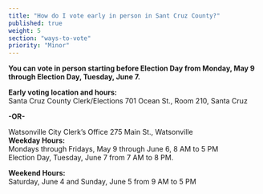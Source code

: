 ```yaml
---
title: "How do I vote early in person in Sant Cruz County?"
published: true
weight: 5
section: "ways-to-vote"
priority: "Minor"
---
```


**You can vote in person starting before Election Day from Monday, May 9 through Election Day, Tuesday, June 7.**  

**Early voting location and hours:**  
Santa Cruz County Clerk/Elections 701 Ocean St., Room 210, Santa Cruz  

  **-OR-**

Watsonville City Clerk’s Office 275 Main St., Watsonville  
**Weekday Hours:**  
Mondays through Fridays, May 9  through June 6, 8 AM to 5 PM  
Election Day, Tuesday, June 7 from 7 AM to 8 PM.  

**Weekend Hours:**  
Saturday, June 4 and Sunday, June 5 from 9 AM to 5 PM  
